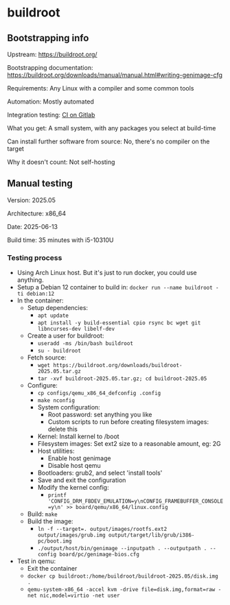 # buildroot

## Bootstrapping info

Upstream: https://buildroot.org/

Bootstrapping documentation: https://buildroot.org/downloads/manual/manual.html#writing-genimage-cfg

Requirements: Any Linux with a compiler and some common tools

Automation: Mostly automated

Integration testing: [CI on Gitlab](https://gitlab.com/buildroot.org/buildroot/pipelines)

What you get: A small system, with any packages you select at build-time

Can install further software from source: No, there's no compiler on the target

Why it doesn't count: Not self-hosting

## Manual testing

Version: 2025.05

Architecture: x86_64

Date: 2025-06-13

Build time: 35 minutes with i5-10310U

### Testing process

* Using Arch Linux host. But it's just to run docker, you could use anything.
* Setup a Debian 12 container to build in: `docker run --name buildroot -ti debian:12`
* In the container:
  * Setup dependencies:
    * `apt update`
    * `apt install -y build-essential cpio rsync bc wget git libncurses-dev libelf-dev`
  * Create a user for buildroot:
    * `useradd -ms /bin/bash buildroot`
    * `su - buildroot`
  * Fetch source:
    * `wget https://buildroot.org/downloads/buildroot-2025.05.tar.gz`
    * `tar -xvf buildroot-2025.05.tar.gz; cd buildroot-2025.05`
  * Configure:
    * `cp configs/qemu_x86_64_defconfig .config`
    * `make nconfig`
    * System configuration:
      * Root password: set anything you like
      * Custom scripts to run before creating filesystem images: delete this
    * Kernel: Install kernel to /boot
    * Filesystem images: Set ext2 size to a reasonable amount, eg: 2G
    * Host utilities:
      * Enable host genimage
      * Disable host qemu
    * Bootloaders: grub2, and select 'install tools'
    * Save and exit the configuration
    * Modify the kernel config:
      * `printf 'CONFIG_DRM_FBDEV_EMULATION=y\nCONFIG_FRAMEBUFFER_CONSOLE=y\n' >> board/qemu/x86_64/linux.config`
  * Build: `make`
  * Build the image:
    * `ln -f --target=. output/images/rootfs.ext2 output/images/grub.img output/target/lib/grub/i386-pc/boot.img`
    * `./output/host/bin/genimage --inputpath . --outputpath . --config board/pc/genimage-bios.cfg`
* Test in qemu:
  * Exit the container
  * `docker cp buildroot:/home/buildroot/buildroot-2025.05/disk.img .`
  * `qemu-system-x86_64 -accel kvm -drive file=disk.img,format=raw -net nic,model=virtio -net user`
